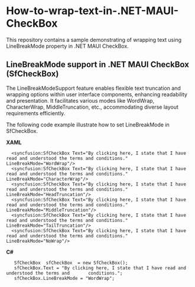 # How-to-wrap-text-in-.NET-MAUI-CheckBox
This repository contains a sample demonstrating of wrapping text using LineBreakMode property in .NET MAUI CheckBox.

## LineBreakMode support in .NET MAUI CheckBox (SfCheckBox)
The LineBreakModeSupport feature enables flexible text truncation and wrapping options within user interface components, enhancing readability and presentation. It facilitates various modes like WordWrap, CharacterWrap, MiddleTruncation, etc., accommodating diverse layout requirements efficiently.

The following code example illustrate how to set LineBreakMode in SfCheckBox.

**XAML**
```
  <syncfusion:SfCheckBox Text="By clicking here, I state that I have read and understood the terms and conditions." LineBreakMode="WordWrap"/>
  <syncfusion:SfCheckBox Text="By clicking here, I state that I have read and understood the terms and conditions." LineBreakMode="CharacterWrap"/>
  <syncfusion:SfCheckBox Text="By clicking here, I state that I have read and understood the terms and conditions." LineBreakMode="HeadTruncation"/>
  <syncfusion:SfCheckBox Text="By clicking here, I state that I have read and understood the terms and conditions." LineBreakMode="MiddleTruncation"/>
  <syncfusion:SfCheckBox Text="By clicking here, I state that I have read and understood the terms and conditions." LineBreakMode="TailTruncation"/>
  <syncfusion:SfCheckBox Text="By clicking here, I state that I have read and understood the terms and conditions." LineBreakMode="NoWrap"/>

```

**C#**
```
   SfCheckBox  sfCheckBox  = new SfCheckBox();
   sfCheckBox.Text = "By clicking here, I state that I have read and understood the terms and       conditions.";
   sfCheckBox.LineBreakMode = "WordWrap"; 

```